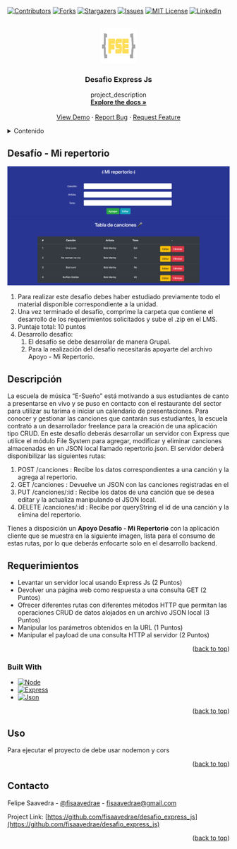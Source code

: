 <!-- Improved compatibility of back to top link: See: https://github.com/othneildrew/Best-README-Template/pull/73 -->
<a name="readme-top"></a>
<!--
*** Thanks for checking out the Best-README-Template. If you have a suggestion
*** that would make this better, please fork the repo and create a pull request
*** or simply open an issue with the tag "enhancement".
*** Don't forget to give the project a star!
*** Thanks again! Now go create something AMAZING! :D
-->



<!-- PROJECT SHIELDS -->
<!--
*** I'm using markdown "reference style" links for readability.
*** Reference links are enclosed in brackets [ ] instead of parentheses ( ).
*** See the bottom of this document for the declaration of the reference variables
*** for contributors-url, forks-url, etc. This is an optional, concise syntax you may use.
*** https://www.markdownguide.org/basic-syntax/#reference-style-links
-->
[![Contributors][contributors-shield]][contributors-url]
[![Forks][forks-shield]][forks-url]
[![Stargazers][stars-shield]][stars-url]
[![Issues][issues-shield]][issues-url]
[![MIT License][license-shield]][license-url]
[![LinkedIn][linkedin-shield]][linkedin-url]



<!-- PROJECT LOGO -->
<br />
<div align="center">
  <a href="https://github.com/fisaavedrae/desafio_express_js">
    <img src="./assets/images/fse_logo_blanco.jpg" alt="Logo" width="80" height="80">
  </a>

<h3 align="center">Desafio Express Js</h3>

  <p align="center">
    project_description
    <br />
    <a href="https://github.com/fisaavedrae/desafio_express_js"><strong>Explore the docs »</strong></a>
    <br />
    <br />
    <a href="https://github.com/fisaavedrae/desafio_express_js">View Demo</a>
    ·
    <a href="https://github.com/fisaavedrae/desafio_express_js/issues">Report Bug</a>
    ·
    <a href="https://github.com/fisaavedrae/desafio_express_js/issues">Request Feature</a>
  </p>
</div>



<!-- TABLE OF CONTENTS -->
<details>
  <summary>Contenido</summary>
  <ol>
    <li>
      <a href="#about-the-project">Acerca del Proyecto</a>
      <ul>
        <li><a href="#built-with">Construido con</a></li>
      </ul>
    </li>    
  </ol>
</details>



<!-- ABOUT THE PROJECT -->
## Desafío - Mi repertorio

[![Product Name Screen Shot][product-screenshot]](https://example.com)

<ol>
<li>
Para realizar este desafío debes haber estudiado previamente todo el material
disponible correspondiente a la unidad.
</li>
<li>Una vez terminado el desafío, comprime la carpeta que contiene el desarrollo de los
requerimientos solicitados y sube el .zip en el LMS.</li>
<li>Puntaje total: 10 puntos</li>
<li>Desarrollo desafío:
<ol>
<li>El desafío se debe desarrollar de manera Grupal.</li>
<li>Para la realización del desafío necesitarás apoyarte del archivo Apoyo  - Mi Repertorio.</li>
</li>
</ol></ol>

## Descripción
La escuela de música “E-Sueño” está motivando a sus estudiantes de canto a presentarse
en vivo y se puso en contacto con el restaurante del sector para utilizar su tarima e iniciar un
calendario de presentaciones. Para conocer y gestionar las canciones que cantarán sus
estudiantes, la escuela contrató a un desarrollador freelance para la creación de una
aplicación tipo CRUD.
En este desafío deberás desarrollar un servidor con Express que utilice el módulo File
System para agregar, modificar y eliminar canciones almacenadas en un JSON local llamado
repertorio.json.
El servidor deberá disponibilizar las siguientes rutas:
<ol>
<li>POST /canciones : Recibe los datos correspondientes a una canción y la agrega al
repertorio.</li>
<li>GET /canciones : Devuelve un JSON con las canciones registradas en el </li>
<li>PUT /canciones/:id : Recibe los datos de una canción que se desea editar y la
actualiza manipulando el JSON local.</li>
<li>DELETE /canciones/:id : Recibe por queryString el id de una canción y la elimina del
repertorio.</li>
</ol>
Tienes a disposición un <b>Apoyo Desafío - Mi Repertorio</b> con la aplicación cliente que se
muestra en la siguiente imagen, lista para el consumo de estas rutas, por lo que deberás
enfocarte solo en el desarrollo backend.

## Requerimientos
<ul>
<li>Levantar un servidor local usando Express Js (2 Puntos)</li>
<li>Devolver una página web como respuesta a una consulta GET (2 Puntos)</li>
<li>Ofrecer diferentes rutas con diferentes métodos HTTP que permitan las operaciones
CRUD de datos alojados en un archivo JSON local (3 Puntos)</li>
<li>Manipular los parámetros obtenidos en la URL (1 Puntos)</li>
<li>Manipular el payload de una consulta HTTP al servidor (2 Puntos)</li>
</ul>


<p align="right">(<a href="#readme-top">back to top</a>)</p>



### Built With

* [![Node][Node.js]][Node-url]
* [![Express][Express.js]][Express-url]
* [![Json][Json]][Json-url]


<p align="right">(<a href="#readme-top">back to top</a>)</p>

<!-- USAGE EXAMPLES -->
## Uso

Para ejecutar el proyecto de debe usar nodemon y cors

<p align="right">(<a href="#readme-top">back to top</a>)</p>


<!-- CONTACT -->
## Contacto

Felipe Saavedra - [@fisaavedrae](https://twitter.com/fisaavedrae) - fisaavedrae@gmail.com

Project Link: [https://github.com/fisaavedrae/desafio_express_js](https://github.com/fisaavedrae/desafio_express_js)

<p align="right">(<a href="#readme-top">back to top</a>)</p>






<!-- MARKDOWN LINKS & IMAGES -->
<!-- https://www.markdownguide.org/basic-syntax/#reference-style-links -->
[contributors-shield]: https://img.shields.io/github/contributors/fisaavedrae/desafio_express_js.svg?style=for-the-badge
[contributors-url]: https://github.com/fisaavedrae/desafio_express_js/graphs/contributors
[forks-shield]: https://img.shields.io/github/forks/fisaavedrae/desafio_express_js.svg?style=for-the-badge
[forks-url]: https://github.com/fisaavedrae/desafio_express_js/network/members
[stars-shield]: https://img.shields.io/github/stars/fisaavedrae/desafio_express_js.svg?style=for-the-badge
[stars-url]: https://github.com/fisaavedrae/desafio_express_js/stargazers
[issues-shield]: https://img.shields.io/github/issues/fisaavedrae/desafio_express_js.svg?style=for-the-badge
[issues-url]: https://github.com/fisaavedrae/desafio_express_js/issues
[license-shield]: https://img.shields.io/github/license/fisaavedrae/desafio_express_js.svg?style=for-the-badge
[license-url]: https://github.com/fisaavedrae/desafio_express_js/blob/master/LICENSE.txt
[linkedin-shield]: https://img.shields.io/badge/-LinkedIn-black.svg?style=for-the-badge&logo=linkedin&colorB=555
[linkedin-url]: https://linkedin.com/in/fisaavedrae
[product-screenshot]: https://github.com/fisaavedrae/desafio_express_js/blob/main/assets/images/screenshot.png
[Node.js]: https://img.shields.io/badge/next.js-000000?style=for-the-badge&logo=nodedotjs&logoColor=white
[Node-url]: https://nodejs.org/en
[Express.js]: https://img.shields.io/badge/React-20232A?style=for-the-badge&logo=expressjs&logoColor=61DAFB
[Express-url]: https://expressjs.com/
[Json]: https://img.shields.io/badge/Vue.js-35495E?style=for-the-badge&logo=json&logoColor=4FC08D
[Json-url]: https://www.json.org/json-es.html
